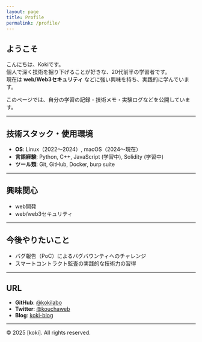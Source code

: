 ```yaml
---
layout: page
title: Profile
permalink: /profile/
---
```


## ようこそ

こんにちは、Kokiです。  
個人で深く技術を掘り下げることが好きな、20代前半の学習者です。  
現在は **web/Web3セキュリティ** などに強い興味を持ち、実践的に学んでいます。

このページでは、自分の学習の記録・技術メモ・実験ログなどを公開しています。  

---

## 技術スタック・使用環境

- **OS**: Linux（2022〜2024）, macOS（2024〜現在）
- **言語経験**: Python, C++, JavaScript (学習中), Solidity (学習中)
- **ツール類**: Git, GitHub, Docker, burp suite

---

## 興味関心

- web開発
- web/web3セキュリティ

---

## 今後やりたいこと

- バグ報告（PoC）によるバグバウンティへのチャレンジ
- スマートコントラクト監査の実践的な技術力の習得

---

## URL

- **GitHub**: [@kokilabo](https://github.com/kokilabo)
- **Twitter**: [@kouchaweb](https://x.com/kouchaweb)
- **Blog**: [koki-blog](https://kokilabo.github.io/koki-blog/)

---

<footer>
  <p>&copy; 2025 [koki]. All rights reserved.</p>
</footer>
